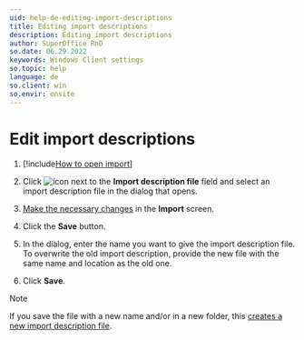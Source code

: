 ```yaml
---
uid: help-de-editing-import-descriptions
title: Editing import descriptions
description: Editing import descriptions
author: SuperOffice RnD
so.date: 06.29.2022
keywords: Windows Client settings
so.topic: help
language: de
so.client: win
so.envir: onsite
---
```


# Edit import descriptions

1. [!include[How to open import](includes/open-import.md)]

1. Click ![icon][img1] next to the **Import description file** field and select an import description file in the dialog that opens.

1. [Make the necessary changes][1] in the **Import** screen.

1. Click the **Save** button.

1. In the dialog, enter the name you want to give the import description file. To overwrite the old import description, provide the new file with the same name and location as the old one.

1. Click **Save**.

> [!NOTE]
> If you save the file with a new name and/or in a new folder, this [creates a new import description file][1].

<!-- Referenced links -->
[1]: creating-import-descriptions.md

<!-- Referenced images -->
[img1]: ../../../../../../common/icons/search-icon-black.png

